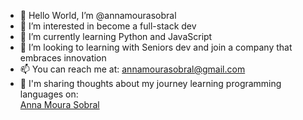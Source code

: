 - 👋 Hello World, I’m @annamourasobral
- 👀 I’m interested in become a full-stack dev
- 🌱 I’m currently learning Python and JavaScript
- 💞️ I’m looking to learning with Seniors dev and join a company that embraces innovation 
- 📫 You can reach me at: annamourasobral@gmail.com
- 💭 I'm sharing thoughts about my journey learning programming languages on: <div class="badge-base LI-profile-badge" data-locale="pt_BR" data-size="medium" data-theme="light" data-type="VERTICAL" data-vanity="annamourasobral" data-version="v1"><a class="badge-base__link LI-simple-link" href="https://dk.linkedin.com/in/annamourasobral?trk=profile-badge">Anna Moura Sobral</a></div>
              
              
<!---
annamourasobral/annamourasobral is a ✨ special ✨ repository because its `README.md` (this file) appears on your GitHub profile.
You can click the Preview link to take a look at your changes.
--->
